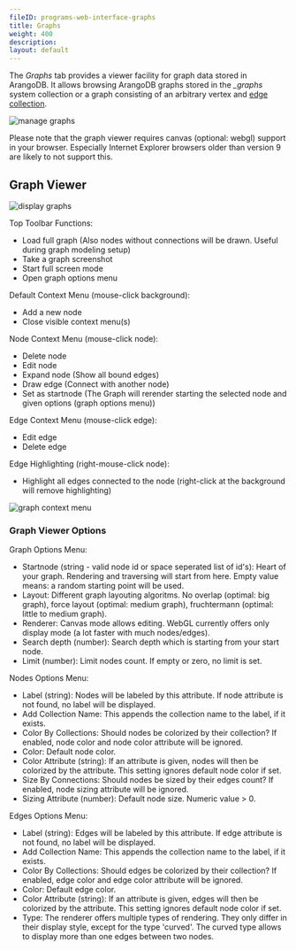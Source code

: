 ```yaml
---
fileID: programs-web-interface-graphs
title: Graphs
weight: 400
description: 
layout: default
---
```

The *Graphs* tab provides a viewer facility for graph data stored in ArangoDB.
It allows browsing ArangoDB graphs stored in the *_graphs* system collection or
a graph consisting of an arbitrary vertex and [edge collection](../../appendix/appendix-glossary#edge-collection).

![manage graphs](images/graphsView.png)

Please note that the graph viewer requires canvas (optional: webgl)  support 
in your browser. Especially Internet Explorer browsers older than version 9
are likely to not support this.

## Graph Viewer

![display graphs](images/graphViewer.png)

Top Toolbar Functions:

- Load full graph (Also nodes without connections will be drawn. Useful during graph modeling setup)
- Take a graph screenshot
- Start full screen mode
- Open graph options menu

Default Context Menu (mouse-click background):

- Add a new node
- Close visible context menu(s)

Node Context Menu (mouse-click node):

- Delete node
- Edit node
- Expand node (Show all bound edges)
- Draw edge (Connect with another node)
- Set as startnode (The Graph will rerender starting the selected node and given options (graph options menu))

Edge Context Menu (mouse-click edge):

- Edit edge
- Delete edge

Edge Highlighting (right-mouse-click node):

- Highlight all edges connected to the node (right-click at the background will remove highlighting)

![graph context menu](images/graphViewerContextMenu.png)

### Graph Viewer Options

Graph Options Menu: 

- Startnode (string - valid node id or space seperated list of id's): Heart of your graph. Rendering and traversing will start from here. Empty value means: a random starting point will be used.
- Layout: Different graph layouting algoritms. No overlap (optimal: big graph), force layout (optimal: medium graph), fruchtermann (optimal: little to medium graph).
- Renderer: Canvas mode allows editing. WebGL currently offers only display mode (a lot faster with much nodes/edges).
- Search depth (number): Search depth which is starting from your start node. 
- Limit (number): Limit nodes count. If empty or zero, no limit is set.

Nodes Options Menu:

- Label (string): Nodes will be labeled by this attribute. If node attribute is not found, no label will be displayed.
- Add Collection Name: This appends the collection name to the label, if it exists.
- Color By Collections: Should nodes be colorized by their collection? If enabled, node color and node color attribute will be ignored.
- Color: Default node color.
- Color Attribute (string): If an attribute is given, nodes will then be colorized by the attribute. This setting ignores default node color if set.
- Size By Connections: Should nodes be sized by their edges count? If enabled, node sizing attribute will be ignored.
- Sizing Attribute (number): Default node size. Numeric value > 0.

Edges Options Menu:

- Label (string): Edges will be labeled by this attribute. If edge attribute is not found, no label will be displayed.
- Add Collection Name: This appends the collection name to the label, if it exists.
- Color By Collections: Should edges be colorized by their collection? If enabled, edge color and edge color attribute will be ignored.
- Color: Default edge color.
- Color Attribute (string): If an attribute is given, edges will then be colorized by the attribute. This setting ignores default node color if set.
- Type: The renderer offers multiple types of rendering. They only differ in their display style, except for the type 'curved'. The curved type
allows to display more than one edges between two nodes.
